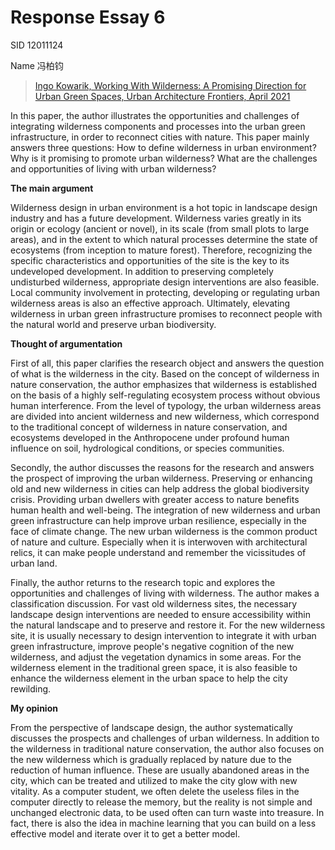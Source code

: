 # Response Essay 6

SID 12011124

Name 冯柏钧

> [Ingo Kowarik, Working  With Wilderness: A Promising Direction for Urban Green Spaces, Urban Architecture Frontiers, April 2021](https://kns.cnki.net/kcms2/article/abstract?v=MSYyAvg-UQg6REHNU9_PhlR3FIylcSpuOkSSeig7OhqoZ2PCqnJnvhTv_99TPJFWEX5VNZTko9ddVx5oJVoKwjo8hh4dBKcsR5BYvRoxFoyoZafyXCfKcOj_Md-2SMBv&uniplatform=NZKPT)

In this paper, the author illustrates the opportunities and challenges  of integrating wilderness components and processes into  the urban green infrastructure, in order to reconnect cities with nature. This paper mainly answers three questions: How to define wilderness in urban environment? Why is it promising to promote urban wilderness? What are the challenges and opportunities of living with urban wilderness?

**The main argument**

Wilderness design in urban environment is a hot topic in landscape design industry and has a future development. Wilderness varies greatly in its origin or ecology (ancient or novel), in its scale (from small plots to large areas), and in the extent to which natural processes determine the state of ecosystems (from inception to mature forest). Therefore, recognizing the specific characteristics and opportunities of the site is the key to its undeveloped development. In addition to preserving completely undisturbed wilderness, appropriate design interventions are also feasible. Local community involvement in protecting, developing or regulating urban wilderness areas is also an effective approach. Ultimately, elevating wilderness in urban green infrastructure promises to reconnect people with the natural world and preserve urban biodiversity.

**Thought of argumentation**

First of all, this paper clarifies the research object and answers the question of what is the wilderness in the city. Based on the concept of wilderness in nature conservation, the author emphasizes that wilderness is established on the basis of a highly self-regulating ecosystem process without obvious human interference. From the level of typology, the urban wilderness areas are divided into ancient wilderness and new wilderness, which correspond to the traditional concept of wilderness in nature conservation, and ecosystems developed in the Anthropocene under profound human influence on soil, hydrological conditions, or species communities.

Secondly, the author discusses the reasons for the research and answers the prospect of improving the urban wilderness. Preserving or enhancing old and new wilderness in cities can help address the global biodiversity crisis. Providing urban dwellers with greater access to nature benefits human health and well-being. The integration of new wilderness and urban green infrastructure can help improve urban resilience, especially in the face of climate change. The new urban wilderness is the common product of nature and culture. Especially when it is interwoven with architectural relics, it can make people understand and remember the vicissitudes of urban land.

Finally, the author returns to the research topic and explores the opportunities and challenges of living with wilderness. The author makes a classification discussion. For vast old wilderness sites, the necessary landscape design interventions are needed to ensure accessibility within the natural landscape and to preserve and restore it. For the new wilderness site, it is usually necessary to design intervention to integrate it with urban green infrastructure, improve people's negative cognition of the new wilderness, and adjust the vegetation dynamics in some areas. For the wilderness element in the traditional green space, it is also feasible to enhance the wilderness element in the urban space to help the city rewilding.

**My opinion**

From the perspective of landscape design, the author systematically discusses the prospects and challenges of urban wilderness. In addition to the wilderness in traditional nature conservation, the author also focuses on the new wilderness which is gradually replaced by nature due to the reduction of human influence. These are usually abandoned areas in the city, which can be treated and utilized to make the city glow with new vitality. As a computer student, we often delete the useless files in the computer directly to release the memory, but the reality is not simple and unchanged electronic data, to be used often can turn waste into treasure. In fact, there is also the idea in machine learning that you can build on a less effective model and iterate over it to get a better model.